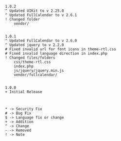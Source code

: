 	1.0.2
	^ Updated UIKit to v 2.25.0
	^ Updated FullCalendar to v 2.6.1
	! Changed folder
		vendor/


	1.0.1
	^ Updated FullCalendar to v 2.6.0
	^ Updated jquery to v 2.2.0
	# Fixed invalid url for font icons in theme-rtl.css
	# Fixed invalid language direction in index.php
	! Changed files/folders
		css/theme-rtl.css
		index.php
		js/jquery/jquery.min.js
		vendor/fullcalendar/


	1.0.0
	+ Initial Release



	* -> Security Fix
	# -> Bug Fix
	$ -> Language fix or change
	+ -> Addition
	^ -> Change
	- -> Removed
	! -> Note
